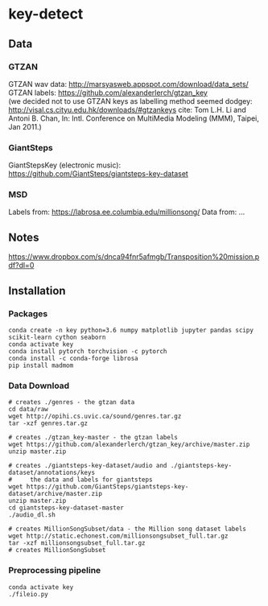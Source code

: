 # key-detect

## Data

### GTZAN
GTZAN wav data: http://marsyasweb.appspot.com/download/data_sets/  
GTZAN labels: https://github.com/alexanderlerch/gtzan_key  
(we decided not to use GTZAN keys as labelling method seemed dodgey: http://visal.cs.cityu.edu.hk/downloads/#gtzankeys cite: Tom L.H. Li and Antoni B. Chan, In: Intl. Conference on MultiMedia Modeling (MMM), Taipei, Jan 2011.)  

### GiantSteps
GiantStepsKey (electronic music): https://github.com/GiantSteps/giantsteps-key-dataset

### MSD
Labels from: https://labrosa.ee.columbia.edu/millionsong/
Data from: ...

## Notes
https://www.dropbox.com/s/dnca94fnr5afmgb/Transposition%20mission.pdf?dl=0


## Installation

### Packages
```
conda create -n key python=3.6 numpy matplotlib jupyter pandas scipy scikit-learn cython seaborn
conda activate key
conda install pytorch torchvision -c pytorch
conda install -c conda-forge librosa
pip install madmom
```

### Data Download
```
# creates ./genres - the gtzan data
cd data/raw
wget http://opihi.cs.uvic.ca/sound/genres.tar.gz
tar -xzf genres.tar.gz

# creates ./gtzan_key-master - the gtzan labels
wget https://github.com/alexanderlerch/gtzan_key/archive/master.zip
unzip master.zip

# creates ./giantsteps-key-dataset/audio and ./giantsteps-key-dataset/annotations/keys
#     the data and labels for giantsteps 
wget https://github.com/GiantSteps/giantsteps-key-dataset/archive/master.zip
unzip master.zip
cd giantsteps-key-dataset-master
./audio_dl.sh

# creates MillionSongSubset/data - the Million song dataset labels
wget http://static.echonest.com/millionsongsubset_full.tar.gz
tar -xzf millionsongsubset_full.tar.gz
# creates MillionSongSubset
```

### Preprocessing pipeline
```
conda activate key
./fileio.py
```